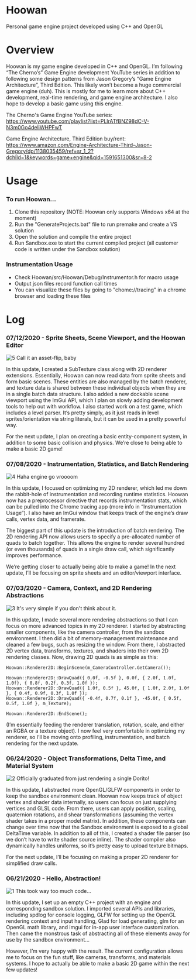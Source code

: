 # Hoowan
Personal game engine project developed using C++ and OpenGL

# Overview
Hoowan is my game engine developed in C++ and OpenGL. I’m following “The Cherno’s” Game Engine development YouTube series in addition to following some design patterns from Jason Gregory’s “Game Engine Architecture”, Third Edition. This likely won’t become a huge commercial game engine (duh). This is mostly for me to learn more about C++ development, real-time rendering, and game engine architecture. I also hope to develop a basic game using this engine.

The Cherno's Game Engine YouTube series: https://www.youtube.com/playlist?list=PLlrATfBNZ98dC-V-N3m0Go4deliWHPFwT

Game Engine Architecture, Third Edition buy/rent: https://www.amazon.com/Engine-Architecture-Third-Jason-Gregory/dp/1138035459/ref=sr_1_2?dchild=1&keywords=game+engine&qid=1591651300&sr=8-2

# Usage

### To run Hoowan...
1. Clone this repository (NOTE: Hoowan only supports Windows x64 at the moment)
2. Run the "GenerateProjects.bat" file to run premake and create a VS solution
3. Open the solution and compile the entire project
4. Run Sandbox.exe to start the current compiled project (all customer code is written under the Sandbox solution)

### Instrumentation Usage
- Check Hoowan/src/Hoowan/Debug/Instrumentor.h for macro usage
- Output json files record function call times
- You can visualize these files by going to "chome://tracing" in a chrome browser and loading these files

# Log
### 07/12/2020 - Sprite Sheets, Scene Viewport, and the Hoowan Editor
![5](RMImages/5.PNG)
Call it an asset-flip, baby

In this update, I created a SubTexture class along with 2D renderer extensions. Essentially, Hoowan can now read data from sprite sheets and form basic scenes. These entities are also managed by the batch renderer, and texture data is shared between these individual objects when they are in a single batch data structure. I also added a new dockable scene viewport using the ImGui API, which I plan on slowly adding development tools to help out with workflow. I also started work on a test game, which includes a level parser. It’s pretty simply, as it just reads in level sprites/orientation via string literals, but it can be used in a pretty powerful way.

For the next update, I plan on creating a basic entity-component system, in addition to some basic collision and physics. We’re close to being able to make a basic 2D game!

### 07/08/2020 - Instrumentation, Statistics, and Batch Rendering
![4](RMImages/4.PNG)
Haha engine go vroooom

In this update, I focused on optimizing my 2D renderer, which led me down the rabbit-hole of instrumentation and recording runtime statistics. Hoowan now has a preprocessor directive that records instrumentation stats, which can be pulled into the Chrome tracing app (more info in “Instrumentation Usage”). I also have an ImGui window that keeps track of the engine’s draw calls, vertex data, and framerate.

The biggest part of this update is the introduction of batch rendering. The 2D rendering API now allows users to specify a pre-allocated number of quads to batch together. This allows the engine to render several hundred (or even thousands) of quads in a single draw call, which significantly improves performance.

We’re getting closer to actually being able to make a game! In the next update, I’ll be focusing on sprite sheets and an editor/viewport interface.

### 07/03/2020 - Camera, Context, and 2D Rendering Abstractions
![3](RMImages/3.PNG)
It's very simple if you don't think about it.

In this update, I made several more rendering abstractions so that I can focus on more advanced topics in my 2D renderer. I started by abstracting smaller components, like the camera controller, from the sandbox environment. I then did a bit of memory-management maintenance and cleaned a few bugs, such as resizing the window. From there, I abstracted 2D vertex data, transforms, textures, and shaders into their own 2D rendering classes. Now, drawing 2D quads is as simple as this:

```
Hoowan::Renderer2D::BeginScene(m_CameraController.GetCamera());

Hoowan::Renderer2D::DrawQuad({ 0.0f, -0.5f }, 0.0f, { 2.0f, 1.0f, 1.0f}, { 0.8f, 0.2f, 0.3f, 1.0f });
Hoowan::Renderer2D::DrawQuad({ 1.0f, 0.5f }, 45.0f, { 1.0f, 2.0f, 1.0f }, { 0.4f, 0.9f, 0.3f, 1.0f });
Hoowan::Renderer2D::DrawQuad({ -0.4f, 0.7f, 0.1f }, -45.0f, { 0.5f, 0.5f, 1.0f }, m_Texture);

Hoowan::Renderer2D::EndScene();
```

(I’m essentially feeding the renderer translation, rotation, scale, and either an RGBA or a texture object).
I now feel very comfortable in optimizing my renderer, so I’ll be moving onto profiling, instrumentation, and batch rendering for the next update.

### 06/24/2020 - Object Transformations, Delta Time, and Material System
![2](RMImages/2.PNG)
Officially graduated from just rendering a single Dorito!

In this update, I abstracted more OpenGL/GLFW components in order to keep the sandbox environment clean. Hoowan now keeps track of object vertex and shader data internally, so users can focus on just supplying vertices and GLSL code. From there, users can apply position, scaling, quaternion rotations, and shear transformations (assuming the vertex shader takes in a proper model matrix). In addition, these components can change over time now that the Sandbox environment is exposed to a global DeltaTime variable. In addition to all of this, I created a shader file parser (so we don’t have to write shader source inline). The shader compiler also dynamically handles uniforms, so it’s pretty easy to upload texture bitmaps.

For the next update, I’ll be focusing on making a proper 2D renderer for simplified draw calls.

### 06/21/2020 - Hello, Abstraction!
![1](RMImages/1.PNG)
This took way too much code…

In this update, I set up an empty C++ project with an engine and corresponding sandbox solution. I imported several APIs and libraries, including spdlog for console logging, GLFW for setting up the OpenGL rendering context and input handling, Glad for load generating, glm for an OpenGL math library, and imgui for in-app user interface customization. Then came the monstrous task of abstracting all of these elements away for use by the sandbox environment…

However, I’m very happy with the result. The current configuration allows me to focus on the fun stuff, like cameras, transforms, and materials systems. I hope to actually be able to make a basic 2D game within the next few updates!
